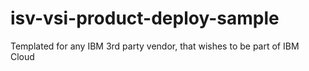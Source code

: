 # isv-vsi-product-deploy-sample
Templated for any IBM 3rd party vendor, that wishes to be part of IBM Cloud
